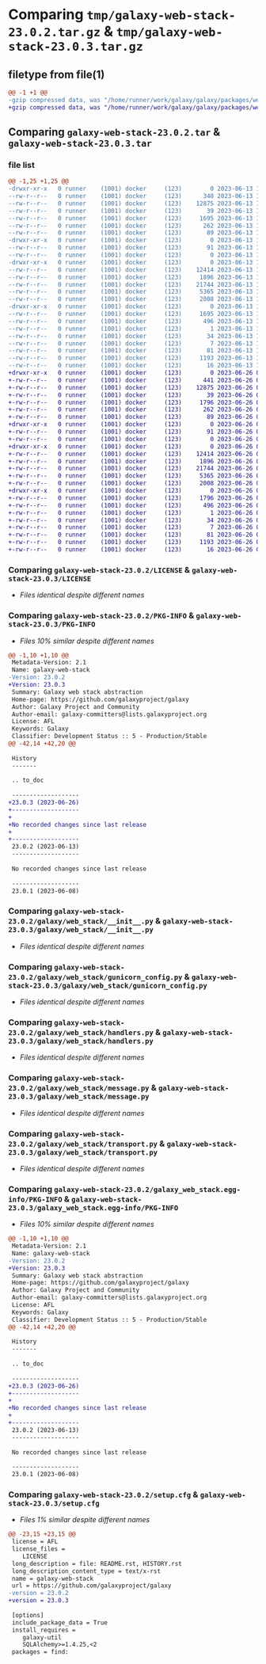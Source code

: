 # Comparing `tmp/galaxy-web-stack-23.0.2.tar.gz` & `tmp/galaxy-web-stack-23.0.3.tar.gz`

## filetype from file(1)

```diff
@@ -1 +1 @@
-gzip compressed data, was "/home/runner/work/galaxy/galaxy/packages/web_stack/dist/.tmp-o6jakg4s/galaxy-web-stack-23.0.2.tar", last modified: Tue Jun 13 17:11:53 2023, max compression
+gzip compressed data, was "/home/runner/work/galaxy/galaxy/packages/web_stack/dist/.tmp-rc_58vgx/galaxy-web-stack-23.0.3.tar", last modified: Mon Jun 26 09:55:23 2023, max compression
```

## Comparing `galaxy-web-stack-23.0.2.tar` & `galaxy-web-stack-23.0.3.tar`

### file list

```diff
@@ -1,25 +1,25 @@
-drwxr-xr-x   0 runner    (1001) docker     (123)        0 2023-06-13 17:11:53.000000 galaxy-web-stack-23.0.2/
--rw-r--r--   0 runner    (1001) docker     (123)      340 2023-06-13 17:04:37.000000 galaxy-web-stack-23.0.2/HISTORY.rst
--rw-r--r--   0 runner    (1001) docker     (123)    12875 2023-06-13 17:04:36.000000 galaxy-web-stack-23.0.2/LICENSE
--rw-r--r--   0 runner    (1001) docker     (123)       39 2023-06-13 17:04:37.000000 galaxy-web-stack-23.0.2/MANIFEST.in
--rw-r--r--   0 runner    (1001) docker     (123)     1695 2023-06-13 17:11:53.000000 galaxy-web-stack-23.0.2/PKG-INFO
--rw-r--r--   0 runner    (1001) docker     (123)      262 2023-06-13 17:04:37.000000 galaxy-web-stack-23.0.2/README.rst
--rw-r--r--   0 runner    (1001) docker     (123)       89 2023-06-13 17:04:37.000000 galaxy-web-stack-23.0.2/dev-requirements.txt
-drwxr-xr-x   0 runner    (1001) docker     (123)        0 2023-06-13 17:11:53.000000 galaxy-web-stack-23.0.2/galaxy/
--rw-r--r--   0 runner    (1001) docker     (123)       91 2023-06-13 17:04:37.000000 galaxy-web-stack-23.0.2/galaxy/__init__.py
--rw-r--r--   0 runner    (1001) docker     (123)        0 2023-06-13 17:04:37.000000 galaxy-web-stack-23.0.2/galaxy/py.typed
-drwxr-xr-x   0 runner    (1001) docker     (123)        0 2023-06-13 17:11:53.000000 galaxy-web-stack-23.0.2/galaxy/web_stack/
--rw-r--r--   0 runner    (1001) docker     (123)    12414 2023-06-13 17:04:37.000000 galaxy-web-stack-23.0.2/galaxy/web_stack/__init__.py
--rw-r--r--   0 runner    (1001) docker     (123)     1896 2023-06-13 17:04:37.000000 galaxy-web-stack-23.0.2/galaxy/web_stack/gunicorn_config.py
--rw-r--r--   0 runner    (1001) docker     (123)    21744 2023-06-13 17:04:37.000000 galaxy-web-stack-23.0.2/galaxy/web_stack/handlers.py
--rw-r--r--   0 runner    (1001) docker     (123)     5365 2023-06-13 17:04:37.000000 galaxy-web-stack-23.0.2/galaxy/web_stack/message.py
--rw-r--r--   0 runner    (1001) docker     (123)     2008 2023-06-13 17:04:37.000000 galaxy-web-stack-23.0.2/galaxy/web_stack/transport.py
-drwxr-xr-x   0 runner    (1001) docker     (123)        0 2023-06-13 17:11:53.000000 galaxy-web-stack-23.0.2/galaxy_web_stack.egg-info/
--rw-r--r--   0 runner    (1001) docker     (123)     1695 2023-06-13 17:11:53.000000 galaxy-web-stack-23.0.2/galaxy_web_stack.egg-info/PKG-INFO
--rw-r--r--   0 runner    (1001) docker     (123)      496 2023-06-13 17:11:53.000000 galaxy-web-stack-23.0.2/galaxy_web_stack.egg-info/SOURCES.txt
--rw-r--r--   0 runner    (1001) docker     (123)        1 2023-06-13 17:11:53.000000 galaxy-web-stack-23.0.2/galaxy_web_stack.egg-info/dependency_links.txt
--rw-r--r--   0 runner    (1001) docker     (123)       34 2023-06-13 17:11:53.000000 galaxy-web-stack-23.0.2/galaxy_web_stack.egg-info/requires.txt
--rw-r--r--   0 runner    (1001) docker     (123)        7 2023-06-13 17:11:53.000000 galaxy-web-stack-23.0.2/galaxy_web_stack.egg-info/top_level.txt
--rw-r--r--   0 runner    (1001) docker     (123)       81 2023-06-13 17:04:37.000000 galaxy-web-stack-23.0.2/pyproject.toml
--rw-r--r--   0 runner    (1001) docker     (123)     1193 2023-06-13 17:11:53.000000 galaxy-web-stack-23.0.2/setup.cfg
--rw-r--r--   0 runner    (1001) docker     (123)       16 2023-06-13 17:04:37.000000 galaxy-web-stack-23.0.2/test-requirements.txt
+drwxr-xr-x   0 runner    (1001) docker     (123)        0 2023-06-26 09:55:23.000000 galaxy-web-stack-23.0.3/
+-rw-r--r--   0 runner    (1001) docker     (123)      441 2023-06-26 09:48:33.000000 galaxy-web-stack-23.0.3/HISTORY.rst
+-rw-r--r--   0 runner    (1001) docker     (123)    12875 2023-06-26 09:48:32.000000 galaxy-web-stack-23.0.3/LICENSE
+-rw-r--r--   0 runner    (1001) docker     (123)       39 2023-06-26 09:48:33.000000 galaxy-web-stack-23.0.3/MANIFEST.in
+-rw-r--r--   0 runner    (1001) docker     (123)     1796 2023-06-26 09:55:23.000000 galaxy-web-stack-23.0.3/PKG-INFO
+-rw-r--r--   0 runner    (1001) docker     (123)      262 2023-06-26 09:48:33.000000 galaxy-web-stack-23.0.3/README.rst
+-rw-r--r--   0 runner    (1001) docker     (123)       89 2023-06-26 09:48:33.000000 galaxy-web-stack-23.0.3/dev-requirements.txt
+drwxr-xr-x   0 runner    (1001) docker     (123)        0 2023-06-26 09:55:23.000000 galaxy-web-stack-23.0.3/galaxy/
+-rw-r--r--   0 runner    (1001) docker     (123)       91 2023-06-26 09:48:33.000000 galaxy-web-stack-23.0.3/galaxy/__init__.py
+-rw-r--r--   0 runner    (1001) docker     (123)        0 2023-06-26 09:48:33.000000 galaxy-web-stack-23.0.3/galaxy/py.typed
+drwxr-xr-x   0 runner    (1001) docker     (123)        0 2023-06-26 09:55:23.000000 galaxy-web-stack-23.0.3/galaxy/web_stack/
+-rw-r--r--   0 runner    (1001) docker     (123)    12414 2023-06-26 09:48:33.000000 galaxy-web-stack-23.0.3/galaxy/web_stack/__init__.py
+-rw-r--r--   0 runner    (1001) docker     (123)     1896 2023-06-26 09:48:33.000000 galaxy-web-stack-23.0.3/galaxy/web_stack/gunicorn_config.py
+-rw-r--r--   0 runner    (1001) docker     (123)    21744 2023-06-26 09:48:33.000000 galaxy-web-stack-23.0.3/galaxy/web_stack/handlers.py
+-rw-r--r--   0 runner    (1001) docker     (123)     5365 2023-06-26 09:48:33.000000 galaxy-web-stack-23.0.3/galaxy/web_stack/message.py
+-rw-r--r--   0 runner    (1001) docker     (123)     2008 2023-06-26 09:48:33.000000 galaxy-web-stack-23.0.3/galaxy/web_stack/transport.py
+drwxr-xr-x   0 runner    (1001) docker     (123)        0 2023-06-26 09:55:23.000000 galaxy-web-stack-23.0.3/galaxy_web_stack.egg-info/
+-rw-r--r--   0 runner    (1001) docker     (123)     1796 2023-06-26 09:55:23.000000 galaxy-web-stack-23.0.3/galaxy_web_stack.egg-info/PKG-INFO
+-rw-r--r--   0 runner    (1001) docker     (123)      496 2023-06-26 09:55:23.000000 galaxy-web-stack-23.0.3/galaxy_web_stack.egg-info/SOURCES.txt
+-rw-r--r--   0 runner    (1001) docker     (123)        1 2023-06-26 09:55:23.000000 galaxy-web-stack-23.0.3/galaxy_web_stack.egg-info/dependency_links.txt
+-rw-r--r--   0 runner    (1001) docker     (123)       34 2023-06-26 09:55:23.000000 galaxy-web-stack-23.0.3/galaxy_web_stack.egg-info/requires.txt
+-rw-r--r--   0 runner    (1001) docker     (123)        7 2023-06-26 09:55:23.000000 galaxy-web-stack-23.0.3/galaxy_web_stack.egg-info/top_level.txt
+-rw-r--r--   0 runner    (1001) docker     (123)       81 2023-06-26 09:48:33.000000 galaxy-web-stack-23.0.3/pyproject.toml
+-rw-r--r--   0 runner    (1001) docker     (123)     1193 2023-06-26 09:55:23.000000 galaxy-web-stack-23.0.3/setup.cfg
+-rw-r--r--   0 runner    (1001) docker     (123)       16 2023-06-26 09:48:33.000000 galaxy-web-stack-23.0.3/test-requirements.txt
```

### Comparing `galaxy-web-stack-23.0.2/LICENSE` & `galaxy-web-stack-23.0.3/LICENSE`

 * *Files identical despite different names*

### Comparing `galaxy-web-stack-23.0.2/PKG-INFO` & `galaxy-web-stack-23.0.3/PKG-INFO`

 * *Files 10% similar despite different names*

```diff
@@ -1,10 +1,10 @@
 Metadata-Version: 2.1
 Name: galaxy-web-stack
-Version: 23.0.2
+Version: 23.0.3
 Summary: Galaxy web stack abstraction
 Home-page: https://github.com/galaxyproject/galaxy
 Author: Galaxy Project and Community
 Author-email: galaxy-committers@lists.galaxyproject.org
 License: AFL
 Keywords: Galaxy
 Classifier: Development Status :: 5 - Production/Stable
@@ -42,14 +42,20 @@
 
 History
 -------
 
 .. to_doc
 
 -------------------
+23.0.3 (2023-06-26)
+-------------------
+
+No recorded changes since last release
+
+-------------------
 23.0.2 (2023-06-13)
 -------------------
 
 No recorded changes since last release
 
 -------------------
 23.0.1 (2023-06-08)
```

### Comparing `galaxy-web-stack-23.0.2/galaxy/web_stack/__init__.py` & `galaxy-web-stack-23.0.3/galaxy/web_stack/__init__.py`

 * *Files identical despite different names*

### Comparing `galaxy-web-stack-23.0.2/galaxy/web_stack/gunicorn_config.py` & `galaxy-web-stack-23.0.3/galaxy/web_stack/gunicorn_config.py`

 * *Files identical despite different names*

### Comparing `galaxy-web-stack-23.0.2/galaxy/web_stack/handlers.py` & `galaxy-web-stack-23.0.3/galaxy/web_stack/handlers.py`

 * *Files identical despite different names*

### Comparing `galaxy-web-stack-23.0.2/galaxy/web_stack/message.py` & `galaxy-web-stack-23.0.3/galaxy/web_stack/message.py`

 * *Files identical despite different names*

### Comparing `galaxy-web-stack-23.0.2/galaxy/web_stack/transport.py` & `galaxy-web-stack-23.0.3/galaxy/web_stack/transport.py`

 * *Files identical despite different names*

### Comparing `galaxy-web-stack-23.0.2/galaxy_web_stack.egg-info/PKG-INFO` & `galaxy-web-stack-23.0.3/galaxy_web_stack.egg-info/PKG-INFO`

 * *Files 10% similar despite different names*

```diff
@@ -1,10 +1,10 @@
 Metadata-Version: 2.1
 Name: galaxy-web-stack
-Version: 23.0.2
+Version: 23.0.3
 Summary: Galaxy web stack abstraction
 Home-page: https://github.com/galaxyproject/galaxy
 Author: Galaxy Project and Community
 Author-email: galaxy-committers@lists.galaxyproject.org
 License: AFL
 Keywords: Galaxy
 Classifier: Development Status :: 5 - Production/Stable
@@ -42,14 +42,20 @@
 
 History
 -------
 
 .. to_doc
 
 -------------------
+23.0.3 (2023-06-26)
+-------------------
+
+No recorded changes since last release
+
+-------------------
 23.0.2 (2023-06-13)
 -------------------
 
 No recorded changes since last release
 
 -------------------
 23.0.1 (2023-06-08)
```

### Comparing `galaxy-web-stack-23.0.2/setup.cfg` & `galaxy-web-stack-23.0.3/setup.cfg`

 * *Files 1% similar despite different names*

```diff
@@ -23,15 +23,15 @@
 license = AFL
 license_files = 
 	LICENSE
 long_description = file: README.rst, HISTORY.rst
 long_description_content_type = text/x-rst
 name = galaxy-web-stack
 url = https://github.com/galaxyproject/galaxy
-version = 23.0.2
+version = 23.0.3
 
 [options]
 include_package_data = True
 install_requires = 
 	galaxy-util
 	SQLAlchemy>=1.4.25,<2
 packages = find:
```


